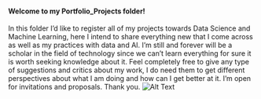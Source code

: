 #### Welcome to my Portfolio_Projects folder! 
In this folder I’d like to register all of my projects towards Data Science and Machine Learning, here I intend to share everything new that I come across as well as my practices with data and AI. I’m still and forever will be a scholar in the field of technology since we can’t learn everything for sure it is worth seeking knowledge about it. Feel completely free to give any type of suggestions and critics about my work, I do need them to get different perspectives about what I am doing and how can I get better at it. I’m open for invitations and proposals. 
Thank you.
![Alt Text](https://64.media.tumblr.com/71782c1f7f684bb4a3aef209a40c2fec/3db856c475e49880-2c/s640x960/5eb50154f1861b2336a3443fdee04041420490bd.gifv) 

